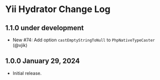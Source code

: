 # Yii Hydrator Change Log

## 1.1.0 under development

- New #74: Add option `castEmptyStringToNull` to `PhpNativeTypeCaster` (@vjik)

## 1.0.0 January 29, 2024

- Initial release.
